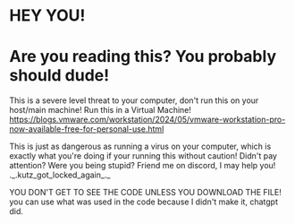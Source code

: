 # HEY YOU!
# Are you reading this? You probably should dude!
This is a severe level threat to your computer, don't run this on your host/main machine! Run this in a Virtual Machine! https://blogs.vmware.com/workstation/2024/05/vmware-workstation-pro-now-available-free-for-personal-use.html

This is just as dangerous as running a virus on your computer, which is exactly what you're doing if your running this without caution!
Didn't pay attention? Were you being stupid? 
Friend me on discord, I may help you! .\_.kutz_got_locked_again_._


YOU DON'T GET TO SEE THE CODE UNLESS YOU DOWNLOAD THE FILE!
you can use what was used in the code because I didn't make it, chatgpt did.
